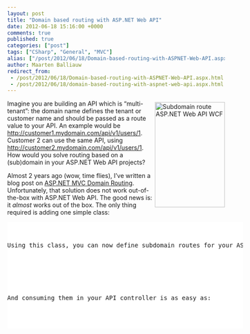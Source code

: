 ```yaml
---
layout: post
title: "Domain based routing with ASP.NET Web API"
date: 2012-06-18 15:16:00 +0000
comments: true
published: true
categories: ["post"]
tags: ["CSharp", "General", "MVC"]
alias: ["/post/2012/06/18/Domain-based-routing-with-ASPNET-Web-API.aspx", "/post/2012/06/18/domain-based-routing-with-aspnet-web-api.aspx"]
author: Maarten Balliauw
redirect_from:
 - /post/2012/06/18/Domain-based-routing-with-ASPNET-Web-API.aspx.html
 - /post/2012/06/18/domain-based-routing-with-aspnet-web-api.aspx.html
---
```

<p><a href="/images/image_205.png"><img style="background-image: none; margin: 5px 0px 5px 5px; padding-left: 0px; padding-right: 0px; display: inline; float: right; padding-top: 0px; border: 0px;" title="Subdomain route ASP.NET Web API WCF" src="/images/image_thumb_170.png" border="0" alt="Subdomain route ASP.NET Web API WCF" width="162" height="244" align="right" /></a>Imagine you are building an API which is &ldquo;multi-tenant&rdquo;: the domain name defines the tenant or customer name and should be passed as a route value to your API. An example would be <a href="http://customer1.mydomain.com/api/v1/users/1">http://customer1.mydomain.com/api/v1/users/1</a>. Customer 2 can use the same API, using <a href="http://customer2.mydomain.com/api/v1/users/1">http://customer2.mydomain.com/api/v1/users/1</a>. How would you solve routing based on a (sub)domain in your ASP.NET Web API projects?</p>
<p>Almost 2 years ago (wow, time flies), I&rsquo;ve written a blog post on <a href="/post/2009/05/20/ASPNET-MVC-Domain-Routing.aspx">ASP.NET MVC Domain Routing</a>. Unfortunately, that solution does not work out-of-the-box with ASP.NET Web API. The good news is: it <em>almost</em> works out of the box. The only thing required is adding one simple class:</p>
<div id="scid:9D7513F9-C04C-4721-824A-2B34F0212519:82b7efdc-08e6-4471-b029-86cc1a0decca" class="wlWriterEditableSmartContent" style="margin: 0px; display: inline; float: none; padding: 0px;">
<pre style="width: 546px; height: 247px; background-color: white; overflow: auto;"><div><!--

Code highlighting produced by Actipro CodeHighlighter (freeware)
http://www.CodeHighlighter.com/

--><span style="color: #008080;"> 1</span> <span style="color: #0000ff;">public</span><span style="color: #000000;"> </span><span style="color: #0000ff;">class</span><span style="color: #000000;"> HttpDomainRoute
</span><span style="color: #008080;"> 2</span> <span style="color: #000000;">    : DomainRoute
</span><span style="color: #008080;"> 3</span> <span style="color: #000000;">{
</span><span style="color: #008080;"> 4</span> <span style="color: #000000;">    </span><span style="color: #0000ff;">public</span><span style="color: #000000;"> HttpDomainRoute(</span><span style="color: #0000ff;">string</span><span style="color: #000000;"> domain, </span><span style="color: #0000ff;">string</span><span style="color: #000000;"> url, RouteValueDictionary defaults)
</span><span style="color: #008080;"> 5</span> <span style="color: #000000;">        : </span><span style="color: #0000ff;">base</span><span style="color: #000000;">(domain, url, defaults, HttpControllerRouteHandler.Instance)
</span><span style="color: #008080;"> 6</span> <span style="color: #000000;">    {
</span><span style="color: #008080;"> 7</span> <span style="color: #000000;">    }
</span><span style="color: #008080;"> 8</span> <span style="color: #000000;">
</span><span style="color: #008080;"> 9</span> <span style="color: #000000;">    </span><span style="color: #0000ff;">public</span><span style="color: #000000;"> HttpDomainRoute(</span><span style="color: #0000ff;">string</span><span style="color: #000000;"> domain, </span><span style="color: #0000ff;">string</span><span style="color: #000000;"> url, </span><span style="color: #0000ff;">object</span><span style="color: #000000;"> defaults)
</span><span style="color: #008080;">10</span> <span style="color: #000000;">        : </span><span style="color: #0000ff;">base</span><span style="color: #000000;">(domain, url, </span><span style="color: #0000ff;">new</span><span style="color: #000000;"> RouteValueDictionary(defaults), HttpControllerRouteHandler.Instance)
</span><span style="color: #008080;">11</span> <span style="color: #000000;">    {
</span><span style="color: #008080;">12</span> <span style="color: #000000;">    }
</span><span style="color: #008080;">13</span> <span style="color: #000000;">}</span></div></pre>
<!-- Code inserted with Steve Dunn's Windows Live Writer Code Formatter Plugin.  http://dunnhq.com --></div>
<p>Using this class, you can now define subdomain routes for your ASP.NET Web API as follows:</p>
<div id="scid:9D7513F9-C04C-4721-824A-2B34F0212519:c31751d5-e2f2-423a-b854-a049da6a051b" class="wlWriterEditableSmartContent" style="margin: 0px; display: inline; float: none; padding: 0px;">
<pre style="width: 723px; height: 171px; background-color: white; overflow: auto;"><div><!--

Code highlighting produced by Actipro CodeHighlighter (freeware)
http://www.CodeHighlighter.com/

--><span style="color: #008080;"> 1</span> <span style="color: #000000;">RouteTable.Routes.Add(</span><span style="color: #0000ff;">new</span><span style="color: #000000;"> HttpDomainRoute(
</span><span style="color: #008080;"> 2</span> <span style="color: #000000;">    </span><span style="color: #800000;">"</span><span style="color: #800000;">{controller}.mydomain.com</span><span style="color: #800000;">"</span><span style="color: #000000;">, </span><span style="color: #008000;">//</span><span style="color: #008000;"> without tenant</span><span style="color: #008000;">
</span><span style="color: #008080;"> 3</span> <span style="color: #000000;">    </span><span style="color: #800000;">"</span><span style="color: #800000;">api/v1/{action}/{id}</span><span style="color: #800000;">"</span><span style="color: #000000;">,
</span><span style="color: #008080;"> 4</span> <span style="color: #000000;">     </span><span style="color: #0000ff;">new</span><span style="color: #000000;"> { id </span><span style="color: #000000;">=</span><span style="color: #000000;"> RouteParameter.Optional }
</span><span style="color: #008080;"> 5</span> <span style="color: #000000;">));
</span><span style="color: #008080;"> 6</span> <span style="color: #000000;">
</span><span style="color: #008080;"> 7</span> <span style="color: #000000;">RouteTable.Routes.Add(</span><span style="color: #0000ff;">new</span><span style="color: #000000;"> HttpDomainRoute(
</span><span style="color: #008080;"> 8</span> <span style="color: #000000;">    </span><span style="color: #800000;">"</span><span style="color: #800000;">{tenant}.{controller}.mydomain.com</span><span style="color: #800000;">"</span><span style="color: #000000;">, </span><span style="color: #008000;">//</span><span style="color: #008000;"> with tenant</span><span style="color: #008000;">
</span><span style="color: #008080;"> 9</span> <span style="color: #000000;">    </span><span style="color: #800000;">"</span><span style="color: #800000;">api/v1/{action}/{id}</span><span style="color: #800000;">"</span><span style="color: #000000;">,
</span><span style="color: #008080;">10</span> <span style="color: #000000;">     </span><span style="color: #0000ff;">new</span><span style="color: #000000;"> { id </span><span style="color: #000000;">=</span><span style="color: #000000;"> RouteParameter.Optional }
</span><span style="color: #008080;">11</span> <span style="color: #000000;">));</span></div></pre>
<!-- Code inserted with Steve Dunn's Windows Live Writer Code Formatter Plugin.  http://dunnhq.com --></div>
<p>And consuming them in your API controller is as easy as:</p>
<div id="scid:9D7513F9-C04C-4721-824A-2B34F0212519:7f19bc8c-ad60-4459-885c-37a745d828b3" class="wlWriterEditableSmartContent" style="margin: 0px; display: inline; float: none; padding: 0px;">
<pre style="width: 723px; height: 216px; background-color: white; overflow: auto;"><div><!--

Code highlighting produced by Actipro CodeHighlighter (freeware)
http://www.CodeHighlighter.com/

--><span style="color: #008080;"> 1</span> <span style="color: #0000ff;">public</span><span style="color: #000000;"> </span><span style="color: #0000ff;">class</span><span style="color: #000000;"> UsersController
</span><span style="color: #008080;"> 2</span> <span style="color: #000000;">    : ApiController
</span><span style="color: #008080;"> 3</span> <span style="color: #000000;">{
</span><span style="color: #008080;"> 4</span> <span style="color: #000000;">    </span><span style="color: #0000ff;">public</span><span style="color: #000000;"> </span><span style="color: #0000ff;">string</span><span style="color: #000000;"> Get()
</span><span style="color: #008080;"> 5</span> <span style="color: #000000;">    {
</span><span style="color: #008080;"> 6</span> <span style="color: #000000;">        var routeData </span><span style="color: #000000;">=</span><span style="color: #000000;"> </span><span style="color: #0000ff;">this</span><span style="color: #000000;">.Request.GetRouteData().Values;
</span><span style="color: #008080;"> 7</span> <span style="color: #000000;">        </span><span style="color: #0000ff;">if</span><span style="color: #000000;"> (routeData.ContainsKey(</span><span style="color: #800000;">"</span><span style="color: #800000;">tenant</span><span style="color: #800000;">"</span><span style="color: #000000;">))
</span><span style="color: #008080;"> 8</span> <span style="color: #000000;">        {
</span><span style="color: #008080;"> 9</span> <span style="color: #000000;">            </span><span style="color: #0000ff;">return</span><span style="color: #000000;"> </span><span style="color: #800000;">"</span><span style="color: #800000;">UsersController, called by tenant </span><span style="color: #800000;">"</span><span style="color: #000000;"> </span><span style="color: #000000;">+</span><span style="color: #000000;"> routeData[</span><span style="color: #800000;">"</span><span style="color: #800000;">tenant</span><span style="color: #800000;">"</span><span style="color: #000000;">];
</span><span style="color: #008080;">10</span> <span style="color: #000000;">        }
</span><span style="color: #008080;">11</span> <span style="color: #000000;">        </span><span style="color: #0000ff;">return</span><span style="color: #000000;"> </span><span style="color: #800000;">"</span><span style="color: #800000;">UsersController</span><span style="color: #800000;">"</span><span style="color: #000000;">;
</span><span style="color: #008080;">12</span> <span style="color: #000000;">    }
</span><span style="color: #008080;">13</span> <span style="color: #000000;">}</span></div></pre>
<!-- Code inserted with Steve Dunn's Windows Live Writer Code Formatter Plugin.  http://dunnhq.com --></div>
<p>Here&rsquo;s a download for you if you want to make use of (sub)domain routes. Enjoy!</p>
<p><a href="/files/2012/6/WebApiSubdomainRouting.zip">WebApiSubdomainRouting.zip (496.64 kb)</a></p>
{% include imported_disclaimer.html %}
